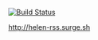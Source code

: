 [![Build Status](https://travis-ci.org/helenkyryliuk/project-lvl3-s390.svg?branch=master)](https://travis-ci.org/helenkyryliuk/project-lvl3-s390)

http://helen-rss.surge.sh